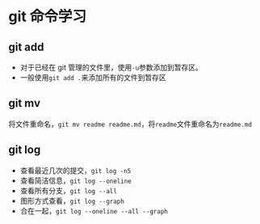 # git 命令学习

## git add

- 对于已经在 git 管理的文件里，使用`-u`参数添加到暂存区。
- 一般使用`git add .`来添加所有的文件到暂存区

## git mv

将文件重命名，`git mv readme readme.md`，将`readme`文件重命名为`readme.md`

## git log

- 查看最近几次的提交，`git log -n5`
- 查看简洁信息，`git log --oneline`
- 查看所有分支，`git log --all`
- 图形方式查看，`git log --graph`
- 合在一起，`git log --oneline --all --graph`

